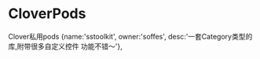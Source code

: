 CloverPods
==========

Clover私用pods
{name:'sstoolkit',          owner:'soffes',          desc:'一套Category类型的库,附带很多自定义控件 功能不错～'},
